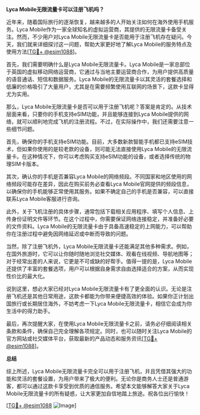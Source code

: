 **Lyca Mobile无限流量卡可以注册飞机吗？**

近年来，随着国际旅行的逐渐恢复，越来越多的人开始关注如何在海外使用手机服务。Lyca Mobile作为一家全球知名的虚拟运营商，其提供的无限流量卡备受关注。然而，不少用户对Lyca Mobile无限流量卡是否能用于注册飞机存在疑问。今天，我们就来详细探讨这一问题，帮助大家更好地了解Lyca Mobile的服务特点及使用方法[[TG💪+ @esim1088](https://t.me/s/esim1088)]。

首先，我们需要明确什么是Lyca Mobile无限流量卡。Lyca Mobile是一家总部位于英国的虚拟移动网络运营商，它通过与当地主要运营商合作，为用户提供高质量的语音通话、短信和数据服务。Lyca Mobile的无限流量卡以其灵活的套餐选择和低廉的价格吸引了大量用户，尤其是在需要频繁使用互联网的场景下，这款卡显得尤为实用。

那么，Lyca Mobile无限流量卡是否可以用于注册飞机呢？答案是肯定的。从技术层面来看，只要你的手机支持eSIM功能，并且能够连接到Lyca Mobile提供的网络，就可以顺利地完成飞机的注册流程。不过，在实际操作中，我们还需要注意一些细节问题。

首先，确保你的手机支持eSIM功能。目前，大多数新款智能手机都已支持eSIM技术，但如果你使用的是较老款的设备，则可能无法直接使用Lyca Mobile的无限流量卡。在这种情况下，你可以考虑购买支持eSIM功能的设备，或者选择传统的物理SIM卡版本。

其次，确认你的手机是否兼容Lyca Mobile的网络频段。不同国家和地区使用的网络频段可能存在差异，因此在购买前务必查看Lyca Mobile官网提供的频段信息，以确保你的手机能够正常使用其服务。如果不确定自己的手机是否兼容，可以直接联系Lyca Mobile客服进行咨询。

此外，关于飞机注册的具体步骤，通常包括下载相关应用程序、填写个人信息、上传身份证明文件等环节。在这个过程中，你需要保证网络连接稳定，并准备好必要的文件资料。Lyca Mobile的无限流量卡由于具备高速稳定的上网能力，可以帮助你在注册过程中避免因网络延迟或中断而导致的问题。

当然，除了注册飞机外，Lyca Mobile无限流量卡还能满足其他多种需求。例如，在国外旅游时，它可以让你随时随地浏览社交媒体、观看在线视频、导航地图等；对于经常出差的人来说，它更是不可或缺的好帮手。值得一提的是，Lyca Mobile还提供了丰富的套餐选项，用户可以根据自身需求自由选择适合的方案，从而实现性价比的最大化。

说到这里，想必大家已经对Lyca Mobile无限流量卡有了更全面的认识。无论是注册飞机还是其他日常用途，这款卡都能为你带来便捷高效的体验。如果你正计划出国旅行或长期居住海外，不妨考虑一下Lyca Mobile无限流量卡，相信它会成为你生活中的得力助手。

最后，再次提醒大家，在使用Lyca Mobile无限流量卡之前，请务必仔细阅读相关条款和条件，确保自己完全理解各项规定。同时，也可以随时关注Lyca Mobile的官方网站或社交媒体平台，获取最新的产品动态和服务资讯[[TG💪+ @esim1088](https://t.me/s/esim1088)]。

**总结**

综上所述，Lyca Mobile无限流量卡完全可以用于注册飞机，并且凭借其强大的功能和灵活的套餐设置，为用户带来了极大的便利。无论你是商务人士还是普通游客，都可以通过这款卡享受到优质的通信服务。希望本文能够解答大家关于Lyca Mobile无限流量卡的所有疑惑，让大家更加自信地踏上旅途。祝各位出行愉快！

[[TG💪+ @esim1088](https://t.me/s/esim1088) ![Image](https://i.postimg.cc/4NQfJmqS/Snipaste-2025-05-13-00-14-12.png)]